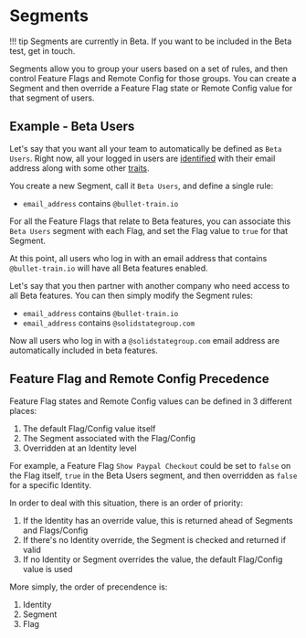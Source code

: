# Segments

!!! tip
    Segments are currently in Beta. If you want to be included in the Beta test, get in touch.

Segments allow you to group your users based on a set of rules, and then control Feature Flags and Remote Config for those groups. You can create a Segment and then override a Feature Flag state or Remote Config value for that segment of users.

## Example - Beta Users

Let's say that you want all your team to automatically be defined as ```Beta Users```. Right now, all your logged in users are [identified](/managing-identities/) with their email address along with some other [traits](/managing-identities/#identity-traits).

You create a new Segment, call it ```Beta Users```, and define a single rule:

- ```email_address``` contains ```@bullet-train.io```

For all the Feature Flags that relate to Beta features, you can associate this ```Beta Users``` segment with each Flag, and set the Flag value to ```true``` for that Segment.

At this point, all users who log in with an email address that contains ```@bullet-train.io``` will have all Beta features enabled.

Let's say that you then partner with another company who need access to all Beta features. You can then simply modify the Segment rules:

- ```email_address``` contains ```@bullet-train.io```
- ```email_address``` contains ```@solidstategroup.com```

Now all users who log in with a ```@solidstategroup.com``` email address are automatically included in beta features. 

## Feature Flag and Remote Config Precedence

Feature Flag states and Remote Config values can be defined in 3 different places:

1. The default Flag/Config value itself
2. The Segment associated with the Flag/Config
3. Overridden at an Identity level

For example, a Feature Flag ```Show Paypal Checkout``` could be set to ```false``` on the Flag itself, ```true``` in the Beta Users segment, and then overridden as ```false``` for a specific Identity. 

In order to deal with this situation, there is an order of priority:

1. If the Identity has an override value, this is returned ahead of Segments and Flags/Config
2. If there's no Identity override, the Segment is checked and returned if valid
3. If no Identity or Segment overrides the value, the default Flag/Config value is used

More simply, the order of precendence is:

1. Identity
2. Segment
3. Flag